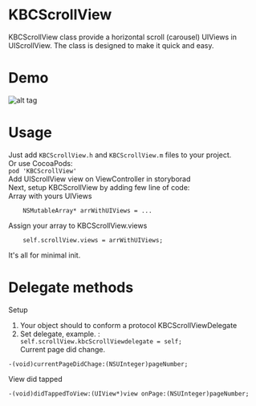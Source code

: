 # KBCScrollView
KBCScrollView class provide a horizontal scroll (carousel) UIViews in UIScrollView. The class is designed to make it quick and easy. 
# Demo
![alt tag](https://raw.githubusercontent.com/kostyabl/KBCScrollView/master/KBCScrollView480.gif)
# Usage
Just add <code>KBCScrollView.h</code> and <code>KBCScrollView.m</code> files to your project.<br>
Or use CocoaPods:<br>
<code>pod 'KBCScrollView'</code><br>
Add UIScrollView view on ViewController in storyborad<Br>
Next, setup KBCScrollView by adding few line of code:<br>
Array with yours UIViews
```objc
    NSMutableArray* arrWithUIViews = ...
```  
Assign your array to KBCScrollView.views
```objc
    self.scrollView.views = arrWithUIViews;
```  
It's all for minimal init.
# Delegate methods
Setup<br>
1. Your object should to conform a protocol KBCScrollViewDelegate <br>
2. Set delegate, example. : <code> self.scrollView.kbcScrollViewdelegate = self; </code><br>
Current page did change.<br>
```objc
-(void)currentPageDidChage:(NSUInteger)pageNumber;
```  
View did tapped
```objc
-(void)didTappedToView:(UIView*)view onPage:(NSUInteger)pageNumber;
```  


